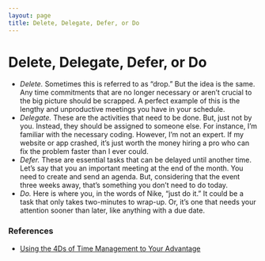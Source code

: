 ```yaml
---
layout: page
title: Delete, Delegate, Defer, or Do
---
```


# Delete, Delegate, Defer, or Do

- *Delete.* Sometimes this is referred to as “drop.” But the idea is the same. Any time commitments that are no longer necessary or aren’t crucial to the big picture should be scrapped. A perfect example of this is the lengthy and unproductive meetings you have in your schedule.
- *Delegate.* These are the activities that need to be done. But, just not by you. Instead, they should be assigned to someone else. For instance, I’m familiar with the necessary coding. However, I’m not an expert. If my website or app crashed, it’s just worth the money hiring a pro who can fix the problem faster than I ever could.
- *Defer.* These are essential tasks that can be delayed until another time. Let’s say that you an important meeting at the end of the month. You need to create and send an agenda. But, considering that the event three weeks away, that’s something you don’t need to do today.
- *Do.* Here is where you, in the words of Nike, “just do it.” It could be a task that only takes two-minutes to wrap-up. Or, it’s one that needs your attention sooner than later, like anything with a due date.

### References

- [Using the 4Ds of Time Management to Your Advantage](https://www.calendar.com/blog/using-the-4ds-of-time-management-to-your-advantage/)
